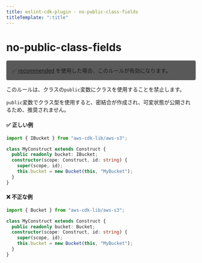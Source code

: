 ```yaml
---
title: eslint-cdk-plugin - no-public-class-fields
titleTemplate: ":title"
---
```


# no-public-class-fields

<div style="margin-top: 16px; background-color: #595959; padding: 16px; border-radius: 4px;">
  ✅ <a href="https://eslint-cdk-plugin.dev/rules/#recommended-rules">recommended</a>
  を使用した場合、このルールが有効になります。
</div>

このルールは、クラスの`public`変数にクラスを使用することを禁止します。

`public`変数でクラス型を使用すると、密結合が作成され、可変状態が公開されるため、推奨されません。

#### ✅ 正しい例

```ts
import { IBucket } from "aws-cdk-lib/aws-s3";

class MyConstruct extends Construct {
  public readonly bucket: IBucket;
  constructor(scope: Construct, id: string) {
    super(scope, id);
    this.bucket = new Bucket(this, "MyBucket");
  }
}
```

#### ❌ 不正な例

```ts
import { Bucket } from "aws-cdk-lib/aws-s3";

class MyConstruct extends Construct {
  public readonly bucket: Bucket;
  constructor(scope: Construct, id: string) {
    super(scope, id);
    this.bucket = new Bucket(this, "MyBucket");
  }
}
```

